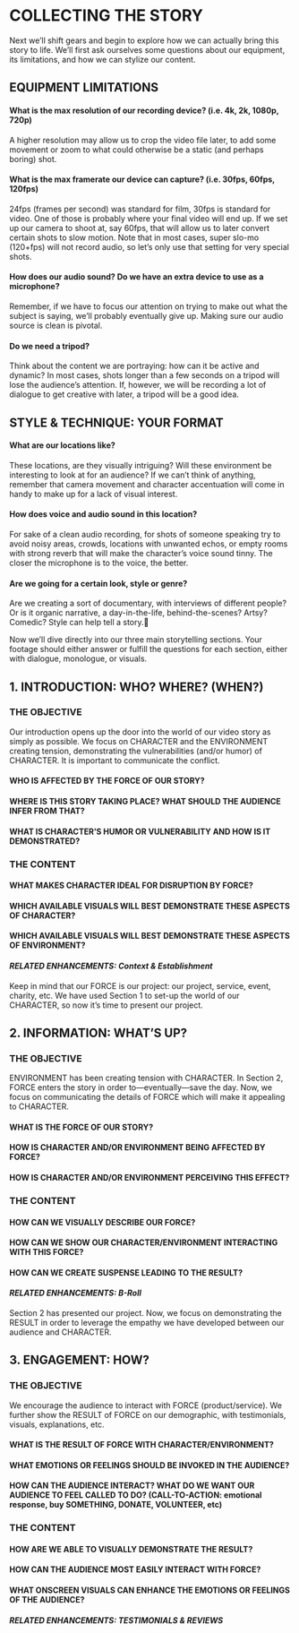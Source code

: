 # COLLECTING THE STORY
Next we’ll shift gears and begin to explore how we can actually bring this story to life. We’ll first ask ourselves some questions about our equipment, its limitations, and how we can stylize our content.

## EQUIPMENT LIMITATIONS
#### What is the max resolution of our recording device? (i.e. 4k, 2k, 1080p, 720p)
A higher resolution may allow us to crop the video file later, to add some movement or zoom to what could otherwise be a static (and perhaps boring) shot.

#### What is the max framerate our device can capture? (i.e. 30fps, 60fps, 120fps)
24fps (frames per second) was standard for film, 30fps is standard for video. One of those is probably where your final video will end up. If we set up our camera to shoot at, say 60fps, that will allow us to later convert certain shots to slow motion. Note that in most cases, super slo-mo (120+fps) will not record audio, so let’s only use that setting for very special shots.

#### How does our audio sound? Do we have an extra device to use as a microphone?
Remember, if we have to focus our attention on trying to make out what the subject is saying, we’ll probably eventually give up. Making sure our audio source is clean is pivotal.

#### Do we need a tripod?
Think about the content we are portraying: how can it be active and dynamic? In most cases, shots longer than a few seconds on a tripod will lose the audience’s attention. If, however, we will be recording a lot of dialogue to get creative with later, a tripod will be a good idea.

## STYLE & TECHNIQUE: YOUR FORMAT
#### What are our locations like?
These locations, are they visually intriguing? Will these environment be interesting to look at for an audience? If we can’t think of anything, remember that camera movement and character accentuation will come in handy to make up for a lack of visual interest.

#### How does voice and audio sound in this location?
For sake of a clean audio recording, for shots of someone speaking try to avoid noisy areas, crowds, locations with unwanted echos, or empty rooms with strong reverb that will make the character’s voice sound tinny. The closer the microphone is to the voice, the better.

#### Are we going for a certain look, style or genre?
Are we creating a sort of documentary, with interviews of different people? Or is it organic narrative, a day-in-the-life, behind-the-scenes? Artsy? Comedic? Style can help tell a story.

Now we’ll dive directly into our three main storytelling sections. Your footage should either answer or fulfill the questions for each section, either with dialogue, monologue, or visuals.

## 1.     INTRODUCTION: WHO? WHERE? (WHEN?)

### THE OBJECTIVE
Our introduction opens up the door into the world of our video story as simply as possible. We focus on CHARACTER and the ENVIRONMENT creating tension, demonstrating the vulnerabilities (and/or humor) of CHARACTER. It is important to communicate the conflict.

#### WHO IS AFFECTED BY THE FORCE OF OUR STORY? 




#### WHERE IS THIS STORY TAKING PLACE? WHAT SHOULD THE AUDIENCE INFER FROM THAT?




#### WHAT IS CHARACTER’S HUMOR OR VULNERABILITY AND HOW IS IT DEMONSTRATED?



### THE CONTENT
#### WHAT MAKES CHARACTER IDEAL FOR DISRUPTION BY FORCE?




#### WHICH AVAILABLE VISUALS WILL BEST DEMONSTRATE THESE ASPECTS OF CHARACTER?




#### WHICH AVAILABLE VISUALS WILL BEST DEMONSTRATE THESE ASPECTS OF ENVIRONMENT?



#### <em>RELATED ENHANCEMENTS: Context & Establishment</em>


Keep in mind that our FORCE is our project: our project, service, event, charity, etc. We have used Section 1 to set-up the world of our CHARACTER, so now it’s time to present our project.

## 2.     INFORMATION: WHAT’S UP?
### THE OBJECTIVE
ENVIRONMENT has been creating tension with CHARACTER. In Section 2, FORCE enters the story in order to—eventually—save the day. Now, we focus on communicating the details of FORCE which will make it appealing to CHARACTER.

#### WHAT IS THE FORCE OF OUR STORY?




#### HOW IS CHARACTER AND/OR ENVIRONMENT BEING AFFECTED BY FORCE?




#### HOW IS CHARACTER AND/OR ENVIRONMENT PERCEIVING THIS EFFECT?



### THE CONTENT
#### HOW CAN WE VISUALLY DESCRIBE OUR FORCE?




#### HOW CAN WE SHOW OUR CHARACTER/ENVIRONMENT INTERACTING WITH THIS FORCE?



#### HOW CAN WE CREATE SUSPENSE LEADING TO THE RESULT?



#### <em>RELATED ENHANCEMENTS: B-Roll</em>

Section 2 has presented our project. Now, we focus on demonstrating the RESULT in order to leverage the empathy we have developed between our audience and CHARACTER.

## 3.       ENGAGEMENT: HOW?
### THE OBJECTIVE
We encourage the audience to interact with FORCE (product/service). We further show the RESULT of FORCE on our demographic, with testimonials, visuals, explanations, etc.

#### WHAT IS THE RESULT OF FORCE WITH CHARACTER/ENVIRONMENT?




#### WHAT EMOTIONS OR FEELINGS SHOULD BE INVOKED IN THE AUDIENCE?



#### HOW CAN THE AUDIENCE INTERACT? WHAT DO WE WANT OUR AUDIENCE TO FEEL CALLED TO DO? (CALL-TO-ACTION: emotional response, buy SOMETHING, DONATE, VOLUNTEER, etc)



### THE CONTENT
#### HOW ARE WE ABLE TO VISUALLY DEMONSTRATE THE RESULT?




#### HOW CAN THE AUDIENCE MOST EASILY INTERACT WITH FORCE?




#### WHAT ONSCREEN VISUALS CAN ENHANCE THE EMOTIONS OR FEELINGS OF THE AUDIENCE?



#### <em>RELATED ENHANCEMENTS: TESTIMONIALS & REVIEWS</em>
